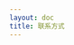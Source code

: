 ```yaml
---
layout: doc
title: 联系方式
---
```


<script setup>
import Contact from '.vitepress/theme/components/Contact.vue'
</script>

<template>
  <Contact />
</template> 